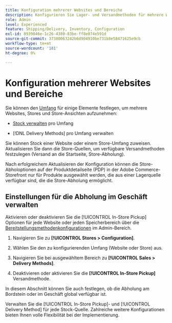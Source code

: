```yaml
---
title: Konfiguration mehrerer Websites und Bereiche
description: Konfigurieren Sie Lager- und Versandmethoden für mehrere Websites und Speicherbereiche.
role: Admin
level: Experienced
feature: Shipping/Delivery, Inventory, Configuration
exl-id: 8939046e-1c26-4380-83be-ff8e074e591d
source-git-commit: 37380063242b6d904910be731b8e58471625e9cb
workflow-type: tm+mt
source-wordcount: '181'
ht-degree: 0%

---
```


# Konfiguration mehrerer Websites und Bereiche

Sie können den [Umfang](https://experienceleague.adobe.com/en/docs/commerce-admin/start/setup/websites-stores-views#scope-settings) für einige Elemente festlegen, um mehrere Websites, Stores und Store-Ansichten aufzunehmen:

- [Stock verwalten](https://experienceleague.adobe.com/en/docs/commerce-admin/inventory/stocks/stocks-manage) pro Umfang

- [!DNL Delivery Methods] pro Umfang verwalten

Sie können Stock einer Website oder einem Store-Umfang zuweisen. Aktualisieren Sie dann die Store-Quellen, um verfügbare Versandmethoden festzulegen (Versand an die Startseite, Store-Abholung).

Nach erfolgreichem Aktualisieren der Konfiguration können die Store-Abholoptionen auf der Produktdetailseite (PDP) in der Adobe Commerce-Storefront nur für Produkte ausgewählt werden, die aus einer Lagerquelle verfügbar sind, die die Store-Abholung ermöglicht.

## Einstellungen für die Abholung im Geschäft verwalten

Aktivieren oder deaktivieren Sie die [!UICONTROL In-Store Pickup] Optionen für jede Website oder jeden Speicherbereich über die [Bereitstellungsmethodenkonfigurationen](enable-general.md#delivery-methods) im Admin-Bereich.

1. Navigieren Sie zu **[!UICONTROL Stores > Configuration]**.

1. Wählen Sie den zu konfigurierenden Umfang (Website oder Store) aus.

1. Navigieren Sie bei ausgewähltem Bereich zu **[!UICONTROL Sales > Delivery Methods]**.

1. Deaktivieren oder aktivieren Sie die **[!UICONTROL In-Store Pickup]** Versandmethode.

In diesem Abschnitt können Sie auch festlegen, ob die Abholung am Bordstein oder im Geschäft global verfügbar ist.

Verwalten Sie die [!UICONTROL In-Store Pickup]- und [!UICONTROL Delivery Method] für jede Stock-Quelle. Zahlreiche weitere Konfigurationen bieten Ihnen volle Flexibilität bei der Implementierung.
